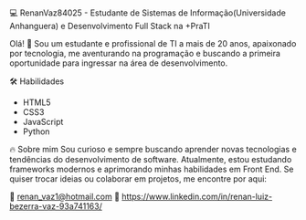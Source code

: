 

💻 RenanVaz84025 - Estudante de Sistemas de Informação(Universidade Anhanguera) e Desenvolvimento Full Stack na +PraTI

Olá! 👋 Sou um estudante e profissional de TI a mais de 20 anos, apaixonado por tecnologia, me aventurando na programação e buscando a primeira 
oportunidade para ingressar na área de desenvolvimento.

🛠️ Habilidades
- HTML5 
- CSS3  
- JavaScript  
- Python

🔥 Sobre mim
Sou curioso e sempre buscando aprender novas tecnologias e tendências do desenvolvimento de software. Atualmente, estou estudando frameworks modernos e aprimorando minhas habilidades em Front End.
Se quiser trocar ideias ou colaborar em projetos, me encontre por aqui:

📧 renan_vaz1@hotmail.com
🔗 https://www.linkedin.com/in/renan-luiz-bezerra-vaz-93a741163/


